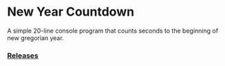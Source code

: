 # New Year Countdown
A simple 20-line console program that counts seconds to the beginning of new gregorian year.
### [Releases](https://github.com/david-sorm/newyearcountdown/releases)
